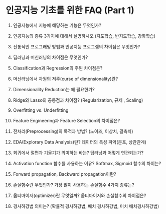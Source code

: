 # 인공지능 기초를 위한 FAQ (Part 1)

1. 인공지능에서 지능에 해당하는 기능은 무엇인가?

2. 인공지능의 종류 3가지에 대해서 설명하시오 (지도학습, 반지도학습, 강화학습)

3. 전통적인 프로그래밍 방법과 인공지능 프로그램의 차이점은 무엇인가?

4. 딥러닝과 머신러닝의 차이점은 무엇인가?

5. Classification과 Regression의 주된 차이점은?

6. 머신러닝에서 차원의 저주(curse of dimensionality)란?

7. Dimensionality Reduction는 왜 필요한가?

8. Ridge와 Lasso의 공통점과 차이점? (Regularization, 규제 , Scaling)

9. Overfitting vs. Underfitting

10. Feature Engineering과 Feature Selection의 차이점은?

11. 전처리(Preprocessing)의 목적과 방법? (노이즈, 이상치, 결측치)

12. EDA(Explorary Data Analysis)란? 데이터의 특성 파악(분포, 상관관계)

13. 회귀에서 절편과 기울기가 의미하는 바는? 딥러닝과 어떻게 연관되는가?

14. Activation function 함수를 사용하는 이유? Softmax, Sigmoid 함수의 차이는? 

15. Forward propagation, Backward propagation이란?

16. 손실함수란 무엇인가? 가장 많이 사용하는 손실함수 4가지 종류는?

17. 옵티마이저(optimizer)란 무엇일까? 옵티마이저와 손실함수의 차이점은?

18. 경사하강법 의미는? (확률적 경사하강법, 배치 경사하강법, 미치 배치경사하강법)
